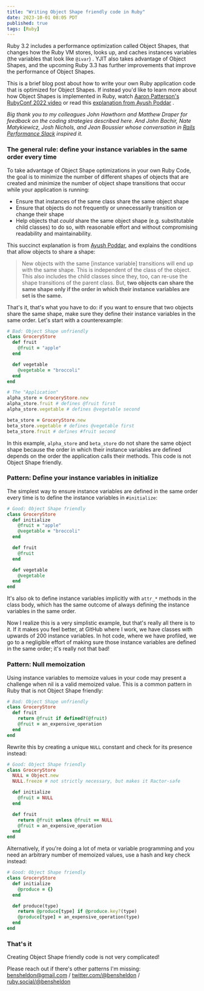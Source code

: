 ```yaml
---
title: "Writing Object Shape friendly code in Ruby"
date: 2023-10-01 08:05 PDT
published: true
tags: [Ruby]
---
```


Ruby 3.2 includes a performance optimization called Object Shapes, that changes how the Ruby VM stores, looks up, and caches instances variables (the variables that look like `@ivar`) . YJIT also takes advantage of Object Shapes, and the upcoming Ruby 3.3 has further improvements that improve the performance of Object Shapes.

This is a brief blog post about how to write your own Ruby application code that is optimized for Object Shapes. If instead you'd like to learn more about how Object Shapes is implemented in Ruby, watch [Aaron Patterson's RubyConf 2022 video](https://www.youtube.com/watch?v=R0oxlyVUpDw) or read this [explanation from Ayush Poddar](https://poddarayush.com/posts/object-shapes-improve-ruby-code-performance/) .

*Big thank you to my colleagues John Hawthorn and Matthew Draper for feedback on the coding strategies described here. And John Bachir, Nate Matykiewicz, Josh Nichols, and Jean Boussier whose conversation in [Rails Performance Slack](https://www.speedshop.co/rails-performance-workshop.html) inspired it.*

### The general rule: define your instance variables in the same order every time

To take advantage of Object Shape optimizations in your own Ruby Code, the goal is to minimize the number of different shapes of objects that are created and minimize the number of object shape transitions that occur while your application is running:

- Ensure that instances of the same class share the same object shape
- Ensure that objects do not frequently or unnecessarily transition or change their shape
- Help objects that _could_ share the same object shape (e.g. substitutable child classes) to do so, with reasonable effort and without compromising readability and maintainability.

This succinct explanation is from [Ayush Poddar](https://poddarayush.com/posts/object-shapes-improve-ruby-code-performance/), and explains the conditions that allow objects to share a shape:

> New objects with the same [instance variable] transitions will end up with the same shape. This is independent of the class of the object. This also includes the child classes since they, too, can re-use the shape transitions of the parent class. But, **two objects can share the same shape only if the order in which their instance variables are set is the same.**

That's it, that's what you have to do: if you want to ensure that two objects share the same shape, make sure they define their instance variables in the same order. Let's start with a counterexample:

```ruby
# Bad: Object Shape unfriendly
class GroceryStore
  def fruit
    @fruit = "apple"
  end

  def vegetable
    @vegetable = "broccoli"
  end
end

# The "Application"
alpha_store = GroceryStore.new
alpha_store.fruit # defines @fruit first
alpha_store.vegetable # defines @vegetable second

beta_store = GroceryStore.new
beta_store.vegetable # defines @vegetable first
beta_store.fruit # defines #fruit second 
```

In this example, `alpha_store` and `beta_store` do not share the same object shape because the order in which their instance variables are defined depends on the order the application calls their methods. This code is not Object Shape friendly.

### Pattern: Define your instance variables in initialize

The simplest way to ensure instance variables are defined in the same order every time is to define the instance variables in `#initialize`:

```ruby
# Good: Object Shape friendly
class GroceryStore
  def initialize
    @fruit = "apple"
    @vegetable = "broccoli"
  end

  def fruit
    @fruit
  end

  def vegetable
    @vegetable
  end
end
```

It's also ok to define instance variables implicitly with `attr_*` methods in the class body, which has the same outcome of always defining the instance variables in the same order.

Now I realize this is a very simplistic example, but that's really all there is to it. If it makes you feel better, at GitHub where I work, we have classes with upwards of 200 instance variables. In hot code, where we have profiled, we go to a negligible effort of making sure those instance variables are defined in the same order; it's really not that bad!

### Pattern: Null memoization

Using instance variables to memoize values in your code may present a challenge when nil is a valid memoized value. This is a common pattern in Ruby that is not Object Shape friendly:

```ruby
# Bad: Object Shape unfriendly
class GroceryStore
  def fruit
    return @fruit if defined?(@fruit)
    @fruit = an_expensive_operation
  end
end
```

Rewrite this by creating a unique `NULL` constant and check for its presence instead:

```ruby
# Good: Object Shape friendly
class GroceryStore
  NULL = Object.new
  NULL.freeze # not strictly necessary, but makes it Ractor-safe

  def initialize
    @fruit = NULL
  end

  def fruit
    return @fruit unless @fruit == NULL
    @fruit = an_expensive_operation 
  end
end
```

Alternatively, if you're doing a lot of meta or variable programming and you need an arbitrary number of memoized values, use a hash and key check instead:

```ruby
# Good: Object Shape friendly
class GroceryStore
  def initialize
    @produce = {}
  end

  def produce(type)
    return @produce[type] if @produce.key?(type)
    @produce[type] = an_expensive_operation(type) 
  end
end
```

### That's it

Creating Object Shape friendly code is not very complicated! 

Please reach out if there's other patterns I'm missing: bensheldon@gmail.com / [twitter.com/@bensheldon](https://twitter.com/bensheldon) / [ruby.social/@bensheldon](https://ruby.social/@bensheldon)
